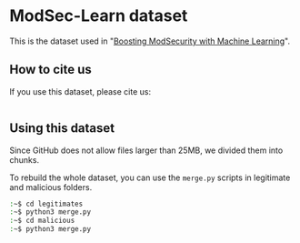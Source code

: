# ModSec-Learn dataset
This is the dataset used in "[Boosting ModSecurity with Machine Learning](https://arxiv.org/abs/2406.13547)".

## How to cite us

If you use this dataset, please cite us:
```bibtex
```

## Using this dataset

Since GitHub does not allow files larger than 25MB, we divided them into chunks.

To rebuild the whole dataset, you can use the `merge.py` scripts in legitimate and malicious folders.
```bash
:~$ cd legitimates
:~$ python3 merge.py
:~$ cd malicious
:~$ python3 merge.py
```
